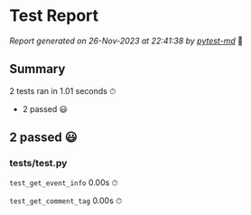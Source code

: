 # Test Report

*Report generated on 26-Nov-2023 at 22:41:38 by [pytest-md]* 📝

[pytest-md]: https://github.com/hackebrot/pytest-md

## Summary

2 tests ran in 1.01 seconds ⏱

- 2 passed 😃

## 2 passed 😃

### tests/test.py

`test_get_event_info` 0.00s ⏱

`test_get_comment_tag` 0.00s ⏱
